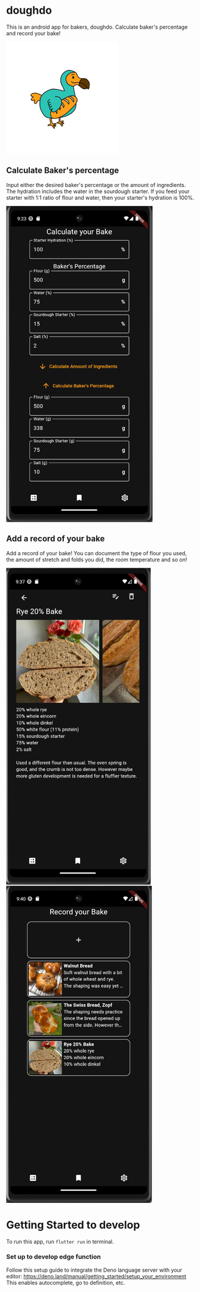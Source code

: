 # doughdo
This is an android app for bakers, doughdo. Calculate baker's percentage and record your bake!

<img src="image/splash-screen-logo.png?raw=true" width="300">

## Calculate Baker's percentage

Input either the desired baker's percentage or the amount of ingredients.
The hydration includes the water in the sourdough starter. If you feed your starter with 1:1 ratio of flour and water, then your starter's hydration is 100%.

![CalculateScreen](image/CaclulateScreen.png?raw=true)

## Add a record of your bake

Add a record of your bake! You can document the type of flour you used, the amount of stretch and folds you did, the room temperature and so on!

![AddRecordScreen](image/AddARecordScreen.png?raw=true)
![RecordOverviewScreen](image/RecordOverviewScreen.png?raw=true)

# Getting Started to develop

To run this app, run `flutter run` in terminal.

### Set up to develop edge function

Follow this setup guide to integrate the Deno language server with your editor:
https://deno.land/manual/getting_started/setup_your_environment
This enables autocomplete, go to definition, etc.

